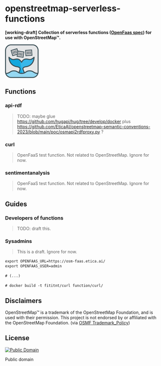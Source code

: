 # openstreetmap-serverless-functions
**[working-draft] Collection of serverless functions ([OpenFaas spec](https://www.openfaas.com/)) for use with OpenStreetMap™.**

[![OpenFaas](img/openfaas-whale.png)](https://www.openfaas.com/)

<!--
- Examples
  - https://github.com/openfaas/store-functions/blob/master/stack.yml
  - https://github.com/faas-and-furious/youtube-dl/blob/master/entry.sh
-->

## Functions

### api-rdf

> TODO: maybe glue https://github.com/hugapi/hug/tree/develop/docker plus https://github.com/EticaAI/openstreetmap-semantic-conventions-2023/blob/main/poc/osmapi2rdfproxy.py ?

### curl

> OpenFaaS test function. Not related to OpenStreetMap. Ignore for now.

### sentimentanalysis

> OpenFaaS test function. Not related to OpenStreetMap. Ignore for now.

## Guides

### Developers of functions

> TODO: draft this.

### Sysadmins

> This is a draft. Ignore for now.

```
export OPENFAAS_URL=https://osm-faas.etica.ai/
export OPENFAAS_USER=admin

# (...)

# docker build -t fititnt/curl function/curl/
```

## Disclaimers
<!--
TODO see https://wiki.osmfoundation.org/wiki/Trademark_Policy
-->

OpenStreetMap™ is a trademark of the OpenStreetMap Foundation, and is used with their permission.
This project is not endorsed by or affiliated with the OpenStreetMap Foundation. (via [OSMF Trademark_Policy](https://wiki.osmfoundation.org/wiki/Trademark_Policy))

## License


[![Public Domain](https://i.creativecommons.org/p/zero/1.0/88x31.png)](LICENSE)

Public domain